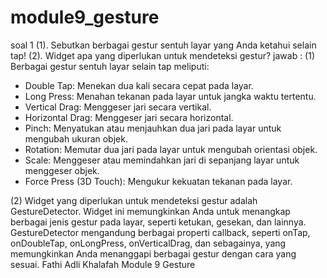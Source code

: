 # module9_gesture

soal 1
(1). Sebutkan berbagai gestur sentuh layar yang Anda ketahui selain tap!
(2). Widget apa yang diperlukan untuk mendeteksi gestur?
jawab :
(1) Berbagai gestur sentuh layar selain tap meliputi:
- Double Tap: Menekan dua kali secara cepat pada layar.
- Long Press: Menahan tekanan pada layar untuk jangka waktu tertentu.
- Vertical Drag: Menggeser jari secara vertikal.
- Horizontal Drag: Menggeser jari secara horizontal.
- Pinch: Menyatukan atau menjauhkan dua jari pada layar untuk mengubah ukuran objek.
- Rotation: Memutar dua jari pada layar untuk mengubah orientasi objek.
- Scale: Menggeser atau memindahkan jari di sepanjang layar untuk menggeser objek.
- Force Press (3D Touch): Mengukur kekuatan tekanan pada layar.

(2) Widget yang diperlukan untuk mendeteksi gestur adalah GestureDetector. Widget ini memungkinkan Anda untuk menangkap berbagai jenis gestur pada layar, seperti ketukan, gesekan, dan lainnya. GestureDetector mengandung berbagai properti callback, seperti onTap, onDoubleTap, onLongPress, onVerticalDrag, dan sebagainya, yang memungkinkan Anda menanggapi berbagai gestur dengan cara yang sesuai.
Fathi Adli Khalafah Module 9 Gesture
